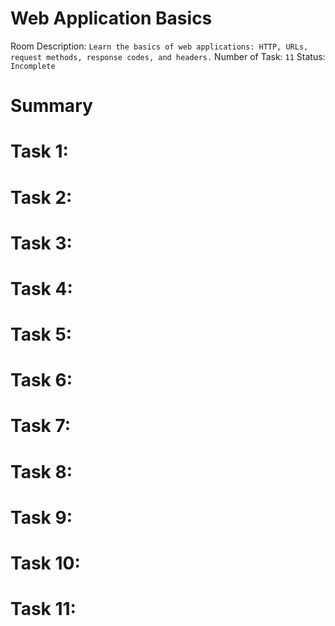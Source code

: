 # Web Application Basics

Room Description: 
`Learn the basics of web applications: HTTP, URLs, request methods, response codes, and headers.`
Number of Task:
`11`
Status:
`Incomplete`

# Summary
<For once this is completed>

# Task 1:


# Task 2:


# Task 3: 


# Task 4: 


# Task 5:


# Task 6:


# Task 7:


# Task 8:


# Task 9:


# Task 10:


# Task 11:

